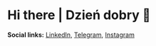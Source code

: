 # Hi there | Dzień dobry 👋

**Social links:** [LinkedIn](https://www.linkedin.com/in/sashakryzh/), [Telegram](https://t.me/SashaKryzh), [Instagram](https://www.instagram.com/sashakryzh/)
